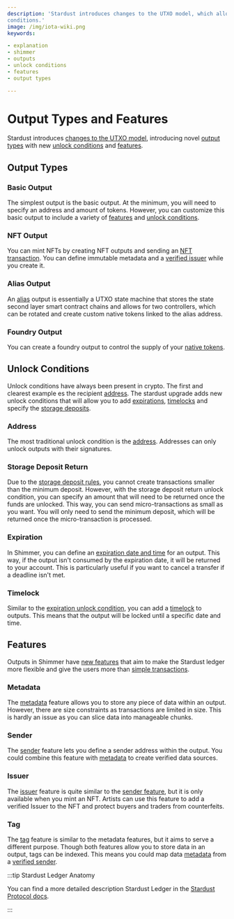 ```yaml
---
description: 'Stardust introduces changes to the UTXO model, which allow for new output types, features, and unlock
conditions.'
image: /img/iota-wiki.png
keywords:

- explanation
- shimmer
- outputs
- unlock conditions
- features
- output types

---
```


# Output Types and Features

Stardust introduces [changes to the UTXO model](/introduction/explanations/what_is_stardust/rethink_utxo), introducing novel [output types](#output-types) with new [unlock conditions](#unlock-conditions) and [features](#features).

## Output Types

### Basic Output

The simplest output is the basic output. At the minimum, you will need to specify an address and amount of tokens. However, you can customize this basic output to include a variety of [features](#features) and [unlock conditions](#unlock-conditions).

### NFT Output

You can mint NFTs by creating NFT outputs and sending an [NFT transaction](/introduction/explanations/ledger/nft). You can define immutable metadata and a [verified issuer](#issuer) while you create it.

### Alias Output

An [alias](/introduction/explanations/ledger/alias) output is essentially a UTXO state machine that stores the state second layer smart contract chains and allows for two controllers, which can be rotated and create custom native tokens linked to the alias address.

### Foundry Output

You can create a foundry output to control the supply of your [native tokens](/introduction/explanations/ledger/foundry).

## Unlock Conditions

Unlock conditions have always been present in crypto. The first and clearest example es the recipient [address](#address). The stardust upgrade adds new unlock conditions that will allow you to add [expirations](#expiration), [timelocks](#timelocks) and specify the [storage deposits](#storage-deposit-return).

### Address

The most traditional unlock condition is the [address](/introduction/explanations/what_is_stardust/unlock_conditions#address).
Addresses can only unlock outputs with their signatures.

### Storage Deposit Return

Due to the [storage deposit rules](welcome.md#storage-deposits), you cannot create transactions smaller than the minimum deposit. However, with the storage deposit return unlock condition, you can specify an amount that will need to be returned once the funds are unlocked. This way, you can send micro-transactions as small as you want. You will only need to send the minimum deposit, which will be returned once the micro-transaction is processed.

### Expiration

In Shimmer, you can define an [expiration date and time](/introduction/explanations/what_is_stardust/unlock_conditions#expiration) for an output. This way, if the output isn't consumed by the expiration date, it will be returned to your account. This is particularly useful if you want to cancel a transfer if a deadline isn't met. 

### Timelock

Similar to the [expiration unlock condition](#expiration), you can add a [timelock](/introduction/explanations/what_is_stardust/unlock_conditions#timelock) to outputs. This means that the output will be locked until a specific date and time.

## Features

Outputs in Shimmer have [new features](/introduction/explanations/what_is_stardust/output_features) that aim to make the Stardust ledger more flexible and give the users more than [simple transactions](/introduction/explanations/ledger/simple_transfers).

### Metadata

The [metadata](/introduction/explanations/what_is_stardust/output_features#metadata) feature allows you to store any piece of data within an output. However, there are size constraints as transactions are limited in size. This is hardly an issue as you can slice data into manageable chunks.

### Sender

The [sender](/introduction/explanations/what_is_stardust/output_features#sender) feature lets you define a sender address within the output. You could combine this feature with [metadata](#metadata) to create verified data sources.

### Issuer

The [issuer](/introduction/explanations/what_is_stardust/output_features#issuer) feature is quite similar to the [sender feature](#sender), but it is only available when you mint an NFT. Artists can use this feature to add a verified Issuer to the NFT and protect buyers and traders from counterfeits.

### Tag

The [tag](/introduction/explanations/what_is_stardust/output_features#tag) feature is similar to the metadata features, but it aims to serve a different purpose. Though both features allow you to store data in an output, tags can be indexed. This means you could map data [metadata](#metadata) from a [verified sender](#sender).

:::tip Stardust Ledger Anatomy

You can find a more detailed description Stardust Ledger in the [Stardust Protocol docs](/introduction/welcome).

:::
